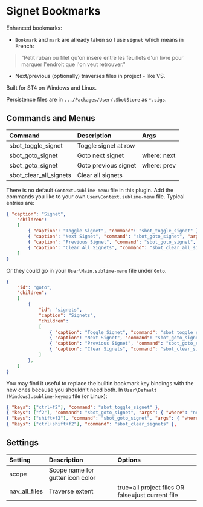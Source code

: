 # Signet Bookmarks

Enhanced bookmarks:
- `Bookmark` and `mark` are already taken so I use `signet` which means in French:
> "Petit ruban ou filet qu'on insère entre les feuillets d'un livre pour marquer l'endroit que l'on veut retrouver."
- Next/previous (optionally) traverses files in project - like VS.

Built for ST4 on Windows and Linux.

Persistence files are in `.../Packages/User/.SbotStore` as `*.sigs`.


## Commands and Menus

| Command                    | Description                   | Args             |
| :--------                  | :-------                      | :--------        |
| sbot_toggle_signet         | Toggle signet at row          |                  |
| sbot_goto_signet           | Goto next signet              | where: next      |
| sbot_goto_signet           | Goto previous signet          | where: prev      |
| sbot_clear_all_signets     | Clear all signets             |                  |


There is no default `Context.sublime-menu` file in this plugin.
Add the commands you like to your own `User\Context.sublime-menu` file. Typical entries are:
``` json
{ "caption": "Signet",
    "children":
    [
        { "caption": "Toggle Signet", "command": "sbot_toggle_signet" },
        { "caption": "Next Signet", "command": "sbot_goto_signet", "args": { "where": "next" } },
        { "caption": "Previous Signet", "command": "sbot_goto_signet", "args": { "where": "prev" } },
        { "caption": "Clear All Signets", "command": "sbot_clear_all_signets" }
    ]
}
```

Or they could go in your `User\Main.sublime-menu` file under `Goto`.

``` json
{
    "id": "goto",
    "children":
    [
        {
            "id": "signets",
            "caption": "Signets",
            "children":
            [
                { "caption": "Toggle Signet", "command": "sbot_toggle_signet" },
                { "caption": "Next Signet", "command": "sbot_goto_signet", "args": { "where": "next" } },
                { "caption": "Previous Signet", "command": "sbot_goto_signet", "args": { "where": "prev" } },
                { "caption": "Clear Signets", "command": "sbot_clear_signets" },
            ]
        },
    ]
}
```    

You may find it useful to replace the builtin bookmark key bindings with the new ones
because you shouldn't need both. In `User\Default (Windows).sublime-keymap` file (or Linux):

``` json
{ "keys": ["ctrl+f2"], "command": "sbot_toggle_signet" },
{ "keys": ["f2"], "command": "sbot_goto_signet", "args": { "where": "next" } },
{ "keys": ["shift+f2"], "command": "sbot_goto_signet", "args": { "where": "prev" } },
{ "keys": ["ctrl+shift+f2"], "command": "sbot_clear_signets" },
```


## Settings
| Setting       | Description                          | Options                                              |
| :--------     | :-------                             | :------                                              |
| scope         | Scope name for gutter icon color     |                                                      |
| nav_all_files | Traverse  extent                     | true=all project files OR false=just current file    |
